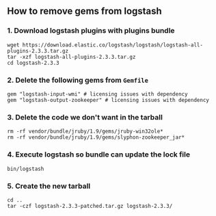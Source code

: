 ## How to remove gems from logstash

### 1. Download logstash plugins with plugins bundle

```
wget https://download.elastic.co/logstash/logstash/logstash-all-plugins-2.3.3.tar.gz
tar -xzf logstash-all-plugins-2.3.3.tar.gz
cd logstash-2.3.3
```

### 2. Delete the following gems from `Gemfile`
```
gem "logstash-input-wmi" # licensing issues with dependency
gem "logstash-output-zookeeper" # licensing issues with dependency
```

### 3. Delete the code we don't want in the tarball
```
rm -rf vendor/bundle/jruby/1.9/gems/jruby-win32ole*
rm -rf vendor/bundle/jruby/1.9/gems/slyphon-zookeeper_jar*
```

### 4. Execute logstash so bundle can update the lock file

```
bin/logstash
```

### 5. Create the new tarball

```
cd ..
tar -czf logstash-2.3.3-patched.tar.gz logstash-2.3.3/
```
